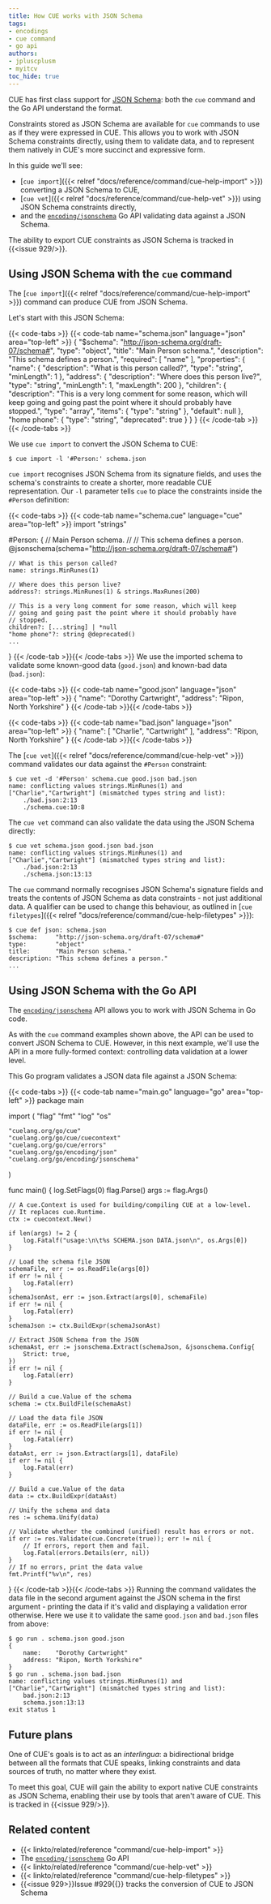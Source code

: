 ```yaml
---
title: How CUE works with JSON Schema
tags:
- encodings
- cue command
- go api
authors:
- jpluscplusm
- myitcv
toc_hide: true
---
```


CUE has first class support for [JSON Schema](https://json-schema.org/):
both the `cue` command and the Go API understand the format.

Constraints stored as JSON Schema are available for `cue` commands to use as if
they were expressed in CUE.
This allows you to work with JSON Schema constraints directly, using them to
validate data, and to represent them natively in CUE's more succinct and
expressive form.

In this guide we'll see:
- [`cue import`]({{< relref "docs/reference/command/cue-help-import" >}}) converting a
  JSON Schema to CUE,
- [`cue vet`]({{< relref "docs/reference/command/cue-help-vet" >}}) using JSON Schema
  constraints directly,
- and the
  [`encoding/jsonschema`](https://pkg.go.dev/cuelang.org/go/encoding/jsonschema)
  Go API validating data against a JSON Schema.

The ability to export CUE constraints as JSON Schema is tracked in {{<issue 929/>}}.

## Using JSON Schema with the `cue` command

The [`cue import`]({{< relref "docs/reference/command/cue-help-import" >}}) command can
produce CUE from JSON Schema.

Let's start with this JSON Schema:

{{< code-tabs >}}
{{< code-tab name="schema.json" language="json" area="top-left" >}}
{
    "$schema": "http://json-schema.org/draft-07/schema#",
    "type": "object",
    "title": "Main Person schema.",
    "description": "This schema defines a person.",
    "required": [
        "name"
    ],
    "properties": {
        "name": {
            "description": "What is this person called?",
            "type": "string",
            "minLength": 1
        },
        "address": {
            "description": "Where does this person live?",
            "type": "string",
            "minLength": 1,
            "maxLength": 200
        },
        "children": {
            "description": "This is a very long comment for some reason, which will keep going and going past the point where it should probably have stopped.",
            "type": "array",
            "items": {
                "type": "string"
            },
            "default": null
        },
        "home phone": {
            "type": "string",
            "deprecated": true
        }
    }
}
{{< /code-tab >}}{{< /code-tabs >}}


We use `cue import` to convert the JSON Schema to CUE:

```text { title="TERMINAL" codeToCopy="Y3VlIGltcG9ydCAtbCAnI1BlcnNvbjonIHNjaGVtYS5qc29u" }
$ cue import -l '#Person:' schema.json
```
`cue import` recognises JSON Schema from its signature fields, and uses the
schema's constraints to create a shorter, more readable CUE representation.
Our `-l` parameter tells `cue` to place the constraints inside the `#Person`
definition:

{{< code-tabs >}}
{{< code-tab name="schema.cue" language="cue" area="top-left" >}}
import "strings"

#Person: {
	// Main Person schema.
	//
	// This schema defines a person.
	@jsonschema(schema="http://json-schema.org/draft-07/schema#")

	// What is this person called?
	name: strings.MinRunes(1)

	// Where does this person live?
	address?: strings.MinRunes(1) & strings.MaxRunes(200)

	// This is a very long comment for some reason, which will keep
	// going and going past the point where it should probably have
	// stopped.
	children?: [...string] | *null
	"home phone"?: string @deprecated()
	...
}
{{< /code-tab >}}{{< /code-tabs >}}
We use the imported schema to validate some known-good data (`good.json`)
and known-bad data (`bad.json`):

{{< code-tabs >}}
{{< code-tab name="good.json" language="json" area="top-left" >}}
{
    "name": "Dorothy Cartwright",
    "address": "Ripon, North Yorkshire"
}
{{< /code-tab >}}{{< /code-tabs >}}

{{< code-tabs >}}
{{< code-tab name="bad.json" language="json" area="top-left" >}}
{
    "name": [
        "Charlie",
        "Cartwright"
    ],
    "address": "Ripon, North Yorkshire"
}
{{< /code-tab >}}{{< /code-tabs >}}

The
[`cue vet`]({{< relref "docs/reference/command/cue-help-vet" >}})
command validates our data against the `#Person` constraint:

```text { title="TERMINAL" codeToCopy="Y3VlIHZldCAtZCAnI1BlcnNvbicgc2NoZW1hLmN1ZSBnb29kLmpzb24gYmFkLmpzb24=" }
$ cue vet -d '#Person' schema.cue good.json bad.json
name: conflicting values strings.MinRunes(1) and ["Charlie","Cartwright"] (mismatched types string and list):
    ./bad.json:2:13
    ./schema.cue:10:8
```

The `cue vet` command can also validate the data using the JSON Schema directly:

```text { title="TERMINAL" codeToCopy="Y3VlIHZldCBzY2hlbWEuanNvbiBnb29kLmpzb24gYmFkLmpzb24=" }
$ cue vet schema.json good.json bad.json
name: conflicting values strings.MinRunes(1) and ["Charlie","Cartwright"] (mismatched types string and list):
    ./bad.json:2:13
    ./schema.json:13:13
```

The `cue` command normally recognises JSON Schema's signature fields and treats
the contents of JSON Schema as data constraints - not just additional data.
A qualifier can be used to change this behaviour, as outlined in
[`cue filetypes`]({{< relref "docs/reference/command/cue-help-filetypes" >}}):

```text { title="TERMINAL" codeToCopy="Y3VlIGRlZiBqc29uOiBzY2hlbWEuanNvbg==" }
$ cue def json: schema.json
$schema:     "http://json-schema.org/draft-07/schema#"
type:        "object"
title:       "Main Person schema."
description: "This schema defines a person."
...
```

## Using JSON Schema with the Go API
The
[`encoding/jsonschema`](https://pkg.go.dev/cuelang.org/go/encoding/jsonschema)
API
allows you to work with JSON Schema in Go code.

As with the `cue` command examples shown above, the API can be used to convert
JSON Schema to CUE. However, in this next example, we'll use the API in a more
fully-formed context: controlling data validation at a lower level.

This Go program validates a JSON data file against a JSON Schema:

{{< code-tabs >}}
{{< code-tab name="main.go" language="go" area="top-left" >}}
package main

import (
	"flag"
	"fmt"
	"log"
	"os"

	"cuelang.org/go/cue"
	"cuelang.org/go/cue/cuecontext"
	"cuelang.org/go/cue/errors"
	"cuelang.org/go/encoding/json"
	"cuelang.org/go/encoding/jsonschema"
)

func main() {
	log.SetFlags(0)
	flag.Parse()
	args := flag.Args()

	// A cue.Context is used for building/compiling CUE at a low-level.
	// It replaces cue.Runtime.
	ctx := cuecontext.New()

	if len(args) != 2 {
		log.Fatalf("usage:\n\t%s SCHEMA.json DATA.json\n", os.Args[0])
	}

	// Load the schema file JSON
	schemaFile, err := os.ReadFile(args[0])
	if err != nil {
		log.Fatal(err)
	}
	schemaJsonAst, err := json.Extract(args[0], schemaFile)
	if err != nil {
		log.Fatal(err)
	}
	schemaJson := ctx.BuildExpr(schemaJsonAst)

	// Extract JSON Schema from the JSON
	schemaAst, err := jsonschema.Extract(schemaJson, &jsonschema.Config{
		Strict: true,
	})
	if err != nil {
		log.Fatal(err)
	}

	// Build a cue.Value of the schema
	schema := ctx.BuildFile(schemaAst)

	// Load the data file JSON
	dataFile, err := os.ReadFile(args[1])
	if err != nil {
		log.Fatal(err)
	}
	dataAst, err := json.Extract(args[1], dataFile)
	if err != nil {
		log.Fatal(err)
	}

	// Build a cue.Value of the data
	data := ctx.BuildExpr(dataAst)

	// Unify the schema and data
	res := schema.Unify(data)

	// Validate whether the combined (unified) result has errors or not.
	if err := res.Validate(cue.Concrete(true)); err != nil {
		// If errors, report them and fail.
		log.Fatal(errors.Details(err, nil))
	}
	// If no errors, print the data value
	fmt.Printf("%v\n", res)
}
{{< /code-tab >}}{{< /code-tabs >}}
Running the command validates the data file in the second argument against the
JSON schema in the first argument - printing the data if it's valid and
displaying a validation error otherwise. Here we use it to validate the same
`good.json` and `bad.json` files from above:

```text { title="TERMINAL" codeToCopy="Z28gcnVuIC4gc2NoZW1hLmpzb24gZ29vZC5qc29uCmdvIHJ1biAuIHNjaGVtYS5qc29uIGJhZC5qc29u" }
$ go run . schema.json good.json
{
	name:    "Dorothy Cartwright"
	address: "Ripon, North Yorkshire"
}
$ go run . schema.json bad.json
name: conflicting values strings.MinRunes(1) and ["Charlie","Cartwright"] (mismatched types string and list):
    bad.json:2:13
    schema.json:13:13
exit status 1
```

## Future plans

One of CUE's goals is to act as an *interlingua*: a bidirectional bridge
between all the formats that CUE speaks, linking constraints and data sources
of truth, no matter where they exist.

To meet this goal, CUE will gain the ability to export native CUE constraints
as JSON Schema, enabling their use by tools that aren't aware of CUE. This is
tracked in {{<issue 929/>}}.

## Related content

- {{< linkto/related/reference "command/cue-help-import" >}}
- The [`encoding/jsonschema`](https://pkg.go.dev/cuelang.org/go/encoding/jsonschema) Go API
- {{< linkto/related/reference "command/cue-help-vet" >}}
- {{< linkto/related/reference "command/cue-help-filetypes" >}}
- {{<issue 929>}}Issue #929{{</issue>}} tracks the conversion of CUE to JSON Schema
